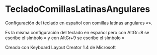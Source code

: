 # TecladoComillasLatinasAngulares
Configuración del teclado en español con comillas latinas angulares «».

Es la misma configuración del teclado en español pero con AltGr+8 se escribe el símbolo « y con AltGr+9 se escribe el símbolo »

Creado con Keyboard Layout Creator 1.4 de Microsoft
